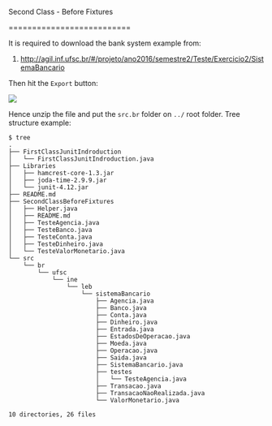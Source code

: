 ﻿Second Class - Before Fixtures

==========================


It is required to download the bank system example from:

1. http://agil.inf.ufsc.br/#/projeto/ano2016/semestre2/Teste/Exercicio2/SistemaBancario

Then hit the `Export` button:

![](http://i.imgur.com/jl4NX03.png)

Hence unzip the file and put the `src.br` folder on `../` root folder. Tree structure example:
```
$ tree
.
├── FirstClassJunitIndroduction
│   └── FirstClassJunitIndroduction.java
├── Libraries
│   ├── hamcrest-core-1.3.jar
│   ├── joda-time-2.9.9.jar
│   └── junit-4.12.jar
├── README.md
├── SecondClassBeforeFixtures
│   ├── Helper.java
│   ├── README.md
│   ├── TesteAgencia.java
│   ├── TesteBanco.java
│   ├── TesteConta.java
│   ├── TesteDinheiro.java
│   └── TesteValorMonetario.java
└── src
    └── br
        └── ufsc
            └── ine
                └── leb
                    └── sistemaBancario
                        ├── Agencia.java
                        ├── Banco.java
                        ├── Conta.java
                        ├── Dinheiro.java
                        ├── Entrada.java
                        ├── EstadosDeOperacao.java
                        ├── Moeda.java
                        ├── Operacao.java
                        ├── Saida.java
                        ├── SistemaBancario.java
                        ├── testes
                        │   └── TesteAgencia.java
                        ├── Transacao.java
                        ├── TransacaoNaoRealizada.java
                        └── ValorMonetario.java

10 directories, 26 files
```


